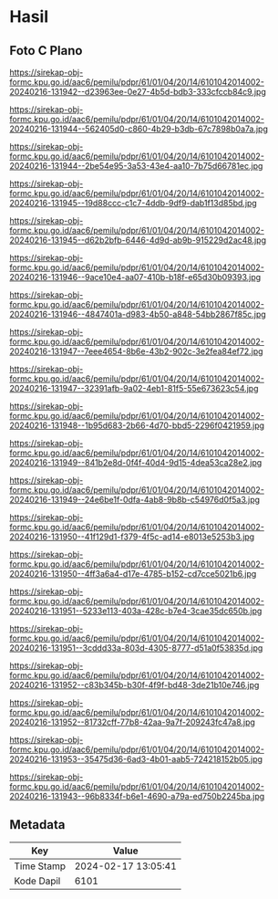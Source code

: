 # Hasil

## Foto C Plano

https://sirekap-obj-formc.kpu.go.id/aac6/pemilu/pdpr/61/01/04/20/14/6101042014002-20240216-131942--d23963ee-0e27-4b5d-bdb3-333cfccb84c9.jpg

https://sirekap-obj-formc.kpu.go.id/aac6/pemilu/pdpr/61/01/04/20/14/6101042014002-20240216-131944--562405d0-c860-4b29-b3db-67c7898b0a7a.jpg

https://sirekap-obj-formc.kpu.go.id/aac6/pemilu/pdpr/61/01/04/20/14/6101042014002-20240216-131944--2be54e95-3a53-43e4-aa10-7b75d66781ec.jpg

https://sirekap-obj-formc.kpu.go.id/aac6/pemilu/pdpr/61/01/04/20/14/6101042014002-20240216-131945--19d88ccc-c1c7-4ddb-9df9-dab1f13d85bd.jpg

https://sirekap-obj-formc.kpu.go.id/aac6/pemilu/pdpr/61/01/04/20/14/6101042014002-20240216-131945--d62b2bfb-6446-4d9d-ab9b-915229d2ac48.jpg

https://sirekap-obj-formc.kpu.go.id/aac6/pemilu/pdpr/61/01/04/20/14/6101042014002-20240216-131946--9ace10e4-aa07-410b-b18f-e65d30b09393.jpg

https://sirekap-obj-formc.kpu.go.id/aac6/pemilu/pdpr/61/01/04/20/14/6101042014002-20240216-131946--4847401a-d983-4b50-a848-54bb2867f85c.jpg

https://sirekap-obj-formc.kpu.go.id/aac6/pemilu/pdpr/61/01/04/20/14/6101042014002-20240216-131947--7eee4654-8b6e-43b2-902c-3e2fea84ef72.jpg

https://sirekap-obj-formc.kpu.go.id/aac6/pemilu/pdpr/61/01/04/20/14/6101042014002-20240216-131947--32391afb-9a02-4eb1-81f5-55e673623c54.jpg

https://sirekap-obj-formc.kpu.go.id/aac6/pemilu/pdpr/61/01/04/20/14/6101042014002-20240216-131948--1b95d683-2b66-4d70-bbd5-2296f0421959.jpg

https://sirekap-obj-formc.kpu.go.id/aac6/pemilu/pdpr/61/01/04/20/14/6101042014002-20240216-131949--841b2e8d-0f4f-40d4-9d15-4dea53ca28e2.jpg

https://sirekap-obj-formc.kpu.go.id/aac6/pemilu/pdpr/61/01/04/20/14/6101042014002-20240216-131949--24e6be1f-0dfa-4ab8-9b8b-c54976d0f5a3.jpg

https://sirekap-obj-formc.kpu.go.id/aac6/pemilu/pdpr/61/01/04/20/14/6101042014002-20240216-131950--41f129d1-f379-4f5c-ad14-e8013e5253b3.jpg

https://sirekap-obj-formc.kpu.go.id/aac6/pemilu/pdpr/61/01/04/20/14/6101042014002-20240216-131950--4ff3a6a4-d17e-4785-b152-cd7cce5021b6.jpg

https://sirekap-obj-formc.kpu.go.id/aac6/pemilu/pdpr/61/01/04/20/14/6101042014002-20240216-131951--5233e113-403a-428c-b7e4-3cae35dc650b.jpg

https://sirekap-obj-formc.kpu.go.id/aac6/pemilu/pdpr/61/01/04/20/14/6101042014002-20240216-131951--3cddd33a-803d-4305-8777-d51a0f53835d.jpg

https://sirekap-obj-formc.kpu.go.id/aac6/pemilu/pdpr/61/01/04/20/14/6101042014002-20240216-131952--c83b345b-b30f-4f9f-bd48-3de21b10e746.jpg

https://sirekap-obj-formc.kpu.go.id/aac6/pemilu/pdpr/61/01/04/20/14/6101042014002-20240216-131952--81732cff-77b8-42aa-9a7f-209243fc47a8.jpg

https://sirekap-obj-formc.kpu.go.id/aac6/pemilu/pdpr/61/01/04/20/14/6101042014002-20240216-131953--35475d36-6ad3-4b01-aab5-724218152b05.jpg

https://sirekap-obj-formc.kpu.go.id/aac6/pemilu/pdpr/61/01/04/20/14/6101042014002-20240216-131943--96b8334f-b6e1-4690-a79a-ed750b2245ba.jpg


## Metadata

| Key        | Value               |
| ---------- | ------------------- |
| Time Stamp | 2024-02-17 13:05:41 |
| Kode Dapil | 6101                |



